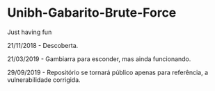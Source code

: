 # Unibh-Gabarito-Brute-Force
Just having fun

21/11/2018 - Descoberta.

21/03/2019 - Gambiarra para esconder, mas ainda funcionando.

29/09/2019 - Repositório se tornará público apenas para referência, a vulnerabilidade corrigida.
